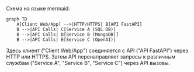 Схема на языке mermaid:

```mermaid
graph TD
    A[Client Web/App] -->|HTTP/HTTPS| B[API FastAPI]
    B -->|API Calls| C[Service A (SQL DB)]
    B -->|API Calls| D[Service B (MongoDB)]
    B -->|API Calls| E[Service C (OpenAI)]
```

Здесь клиент ("Client Web/App") соединяется с API ("API FastAPI") через HTTP или HTTPS. 
Затем API перенаправляет запросы к различным службам ("Service A", "Service B", "Service C") через API вызовы.
